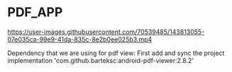 # PDF_APP
https://user-images.githubusercontent.com/70539485/143813055-07e035ca-99e9-41da-835c-8e2b0ee025b3.mp4






Dependency that we are using for pdf view:
First add and sync the project 
implementation 'com.github.barteksc:android-pdf-viewer:2.8.2'
    
